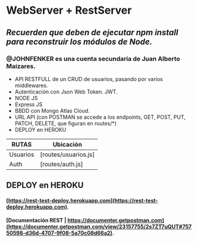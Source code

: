 # WebServer + RestServer
## _Recuerden que deben de ejecutar npm install para reconstruir los módulos de Node._
### @JOHNFENKER es una cuenta secundaria de Juan Alberto Maizares.

* API RESTFULL de un CRUD de usuarios, pasando por varios middlewares.
* Autenticación con Json Web Token. JWT.
* NODE JS
* Express JS
* BBDD con Mongo Atlas Cloud.
* URL API (con POSTMAN se accede a los endpoints, GET, POST, PUT, PATCH, DELETE, que figuran en routes/*)
* DEPLOY en HEROKU

| RUTAS | Ubicación |
| ------ | ------ |
| Usuarios | [routes/usuarios.js] |
| Auth | [routes/auth.js] | 

## DEPLOY en HEROKU
#### [https://rest-test-deploy.herokuapp.com](https://rest-test-deploy.herokuapp.com).
#### [Documentación REST | https://documenter.getpostman.com](https://documenter.getpostman.com/view/23157755/2s7ZT7uQUT#75750598-d36d-4707-9f08-5a70c08d66a2).
